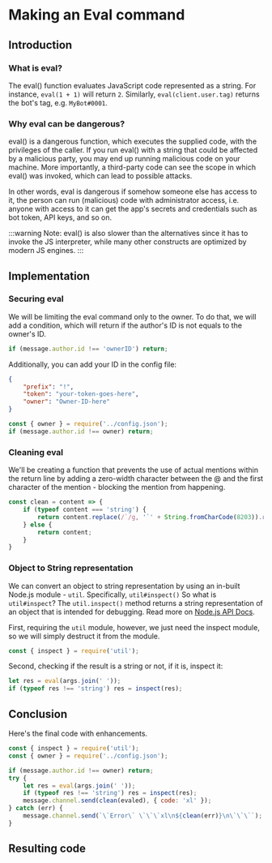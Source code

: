 # Making an Eval command

## Introduction

### What is eval?

The eval() function evaluates JavaScript code represented as a string.
For instance, `eval(1 + 1)` will return `2`. Similarly, `eval(client.user.tag)` returns the bot's tag, e.g. `MyBot#0001`.

### Why eval can be dangerous?

eval() is a dangerous function, which executes the supplied code, with the privileges of the caller. If you run eval() with a string that could be affected by a malicious party, you may end up running malicious code on your machine. More importantly, a third-party code can see the scope in which eval() was invoked, which can lead to possible attacks.

In other words, eval is dangerous if somehow someone else has access to it, the person can run (malicious) code with administrator access, i.e. anyone with access to it can get the app's secrets and credentials such as bot token, API keys, and so on.

:::warning
Note: eval() is also slower than the alternatives since it has to invoke the JS interpreter, while many other constructs are optimized by modern JS engines.
:::

## Implementation

### Securing eval

We will be limiting the eval command only to the owner.
To do that, we will add a condition, which will return if the author's ID is not equals to the owner's ID.

<!-- eslint-skip -->

```js
if (message.author.id !== 'ownerID') return;
```

Additionally, you can add your ID in the config file:

```json
{
    "prefix": "!",
    "token": "your-token-goes-here",
    "owner": "Owner-ID-here"
}
```

<!-- eslint-skip -->

```js
const { owner } = require('../config.json');
if (message.author.id !== owner) return;
```

### Cleaning eval

We'll be creating a function that prevents the use of actual mentions within the return line by adding a zero-width character between the @ and the first character of the mention - blocking the mention from happening.

<!-- eslint-skip -->

```js
const clean = content => {
    if (typeof content === 'string') {
        return content.replace(/`/g, '`' + String.fromCharCode(8203)).replace(/@/g, '@' + String.fromCharCode(8203));
    } else {
        return content;
    }
}
```

### Object to String representation

We can convert an object to string representation by using an in-built Node.js module - `util`. Specifically, `util#inspect()`
So what is `util#inspect`? The `util.inspect()` method returns a string representation of an object that is intended for debugging.
Read more on [Node.js API Docs](https://nodejs.org/api/util.html#util_util_inspect_object_options).

First, requiring the `util` module, however, we just need the inspect module, so we will simply destruct it from the module.

```js
const { inspect } = require('util');
```

Second, checking if the result is a string or not, if it is, inspect it:

<!-- eslint-skip -->

```js
let res = eval(args.join(' '));
if (typeof res !== 'string') res = inspect(res);
```

## Conclusion

Here's the final code with enhancements.

<!-- eslint-skip -->

```js
const { inspect } = require('util');
const { owner } = require('../config.json');

if (message.author.id !== owner) return;
try {
    let res = eval(args.join(' '));
    if (typeof res !== 'string') res = inspect(res);
    message.channel.send(clean(evaled), { code: 'xl' });
} catch (err) {
    message.channel.send(`\`Error\` \`\`\`xl\n${clean(err)}\n\`\`\``);
}
```

## Resulting code

<resulting-code />
